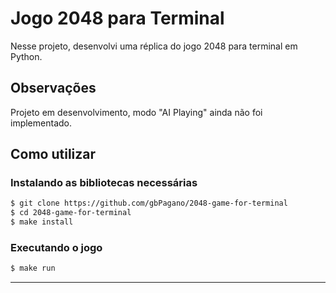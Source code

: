 # Jogo 2048 para Terminal
Nesse projeto, desenvolvi uma réplica do jogo
2048 para terminal em Python.

## Observações
Projeto em desenvolvimento, modo "AI Playing" ainda não foi implementado.

## Como utilizar
### Instalando as bibliotecas necessárias
```bash
$ git clone https://github.com/gbPagano/2048-game-for-terminal
$ cd 2048-game-for-terminal
$ make install
```
### Executando o jogo

```bash
$ make run
```
---
